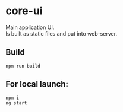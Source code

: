 # core-ui
Main application UI.  
Is built as static files and put into web-server.

## Build
`npm run build`

## For local launch:
`npm i`  
`ng start`
